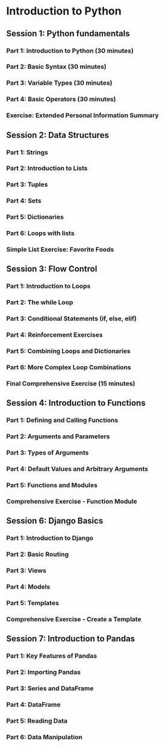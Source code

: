 # Introduction to Python

## Session 1: Python fundamentals

### Part 1: Introduction to Python (30 minutes)
### Part 2: Basic Syntax (30 minutes)
### Part 3: Variable Types (30 minutes)
### Part 4: Basic Operators (30 minutes)
### Exercise: Extended Personal Information Summary

## Session 2: Data Structures

### Part 1: Strings
### Part 2: Introduction to Lists
### Part 3: Tuples
### Part 4: Sets
### Part 5: Dictionaries
### Part 6: Loops with lists
### Simple List Exercise: Favorite Foods

## Session 3: Flow Control

### Part 1: Introduction to Loops
### Part 2: The while Loop
### Part 3: Conditional Statements (if, else, elif)
### Part 4: Reinforcement Exercises
### Part 5: Combining Loops and Dictionaries
### Part 6: More Complex Loop Combinations
### Final Comprehensive Exercise (15 minutes)

## Session 4: Introduction to Functions

### Part 1: Defining and Calling Functions
### Part 2: Arguments and Parameters
### Part 3: Types of Arguments
### Part 4: Default Values and Arbitrary Arguments
### Part 5: Functions and Modules
### Comprehensive Exercise - Function Module

## Session 6: Django Basics
### Part 1: Introduction to Django
### Part 2: Basic Routing
### Part 3: Views
### Part 4: Models
### Part 5: Templates
### Comprehensive Exercise - Create a Template

## Session 7: Introduction to Pandas
### Part 1: Key Features of Pandas
### Part 2: Importing Pandas
### Part 3: Series and DataFrame
### Part 4: DataFrame
### Part 5: Reading Data
### Part 6: Data Manipulation
